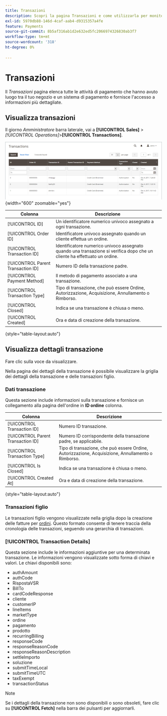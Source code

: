 ```yaml
---
title: Transazioni
description: Scopri la pagina Transazioni e come utilizzarla per monitorare l’attività tra il tuo Negozio e un sistema di pagamento.
exl-id: 5970db88-146d-4caf-aab4-d9315357a4fe
feature: Payments
source-git-commit: 8b5af316ab1d2e632ed5fc2066974326830ab3f7
workflow-type: tm+mt
source-wordcount: '318'
ht-degree: 0%

---
```


# Transazioni

Il _Transazioni_ pagina elenca tutte le attività di pagamento che hanno avuto luogo tra il tuo negozio e un sistema di pagamento e fornisce l&#39;accesso a informazioni più dettagliate.

## Visualizza transazioni

Il giorno _Amministratore_ barra laterale, vai a **[!UICONTROL Sales]** > _[!UICONTROL Operations]_>**[!UICONTROL Transactions]**.

![Griglia delle transazioni](./assets/transactions.png){width="600" zoomable="yes"}

| Colonna | Descrizione |
|--- |--- |
| [!UICONTROL ID] | Un identificatore numerico univoco assegnato a ogni transazione. |
| [!UICONTROL Order ID] | Identificatore univoco assegnato quando un cliente effettua un ordine. |
| [!UICONTROL Transaction ID] | Identificatore numerico univoco assegnato quando una transazione si verifica dopo che un cliente ha effettuato un ordine. |
| [!UICONTROL Parent Transaction ID] | Numero ID della transazione padre. |
| [!UICONTROL Payment Method] | Il metodo di pagamento associato a una transazione. |
| [!UICONTROL Transaction Type] | Tipo di transazione, che può essere Ordine, Autorizzazione, Acquisizione, Annullamento o Rimborso. |
| [!UICONTROL Closed] | Indica se una transazione è chiusa o meno. |
| [!UICONTROL Created] | Ora e data di creazione della transazione. |

{style="table-layout:auto"}

## Visualizza dettagli transazione

Fare clic sulla voce da visualizzare.

Nella pagina dei dettagli della transazione è possibile visualizzare la griglia dei dettagli della transazione e delle transazioni figlio.

### Dati transazione

Questa sezione include informazioni sulla transazione e fornisce un collegamento alla pagina dell&#39;ordine in **ID ordine** colonna.

| Colonna | Descrizione |
|--- |--- |
| [!UICONTROL Transaction ID] | Numero ID transazione. |
| [!UICONTROL Parent Transaction ID] | Numero ID corrispondente della transazione padre, se applicabile. |
| [!UICONTROL Transaction Type] | Tipo di transazione, che può essere Ordine, Autorizzazione, Acquisizione, Annullamento o Rimborso. |
| [!UICONTROL Is Closed] | Indica se una transazione è chiusa o meno. |
| [!UICONTROL Created At] | Ora e data di creazione della transazione. |

{style="table-layout:auto"}

### Transazioni figlio

Le transazioni figlio vengono visualizzate nella griglia dopo la creazione delle fatture per [ordini](orders.md). Questo formato consente di tenere traccia della cronologia delle transazioni, seguendo una gerarchia di transazioni.

### [!UICONTROL Transaction Details]

Questa sezione include le informazioni aggiuntive per una determinata transazione. Le informazioni vengono visualizzate sotto forma di chiavi e valori. Le chiavi disponibili sono:

- authAmount
- authCode
- RispostaVSR
- BillTo
- cardCodeResponse
- cliente
- customerIP
- lineItems
- marketType
- ordine
- pagamento
- prodotto
- recurringBilling
- responseCode
- responseReasonCode
- responseReasonDescription
- settleImporto
- soluzione
- submitTimeLocal
- submitTimeUTC
- taxExempt
- transactionStatus

>[!NOTE]
>
>Se i dettagli della transazione non sono disponibili o sono obsoleti, fare clic su **[!UICONTROL Fetch]** nella barra dei pulsanti per aggiornarli.
